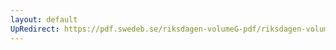 ```yaml
---
layout: default
UpRedirect: https://pdf.swedeb.se/riksdagen-volumeG-pdf/riksdagen-volumeG-pdf/data/198283/reg_198283__reg_02/reg_198283__reg_02_0165.pdf
---
```

